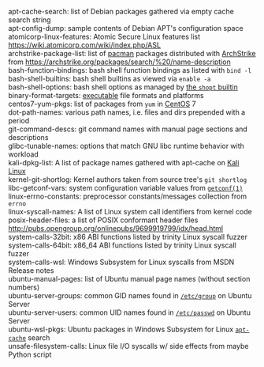 apt-cache-search: list of Debian packages gathered via empty cache search string  
apt-config-dump: sample contents of Debian APT's configuration space  
atomicorp-linux-features: Atomic Secure Linux features list <https://wiki.atomicorp.com/wiki/index.php/ASL>  
archstrike-package-list: list of [pacman](https://www.archlinux.org/pacman/ "Pacman Home Page") packages distributed with [ArchStrike](https://archstrike.org) from <https://archstrike.org/packages/search/%20/name-description>  
bash-function-bindings: bash shell function bindings as listed with `bind -l`  
bash-shell-builtins: bash shell builtins as viewed via `enable -a`  
bash-shell-options: bash shell options as managed by [the `shopt` builtin](https://gnu.org/software/bash/manual/html_node/The-Shopt-Builtin.html "the shopt builtin")  
binary-format-targets: [executable](https://wikipedia.org/wiki/Executable) file formats and platforms  
centos7-yum-pkgs: list of packages from `yum` in [CentOS](https://www.centos.org/ "The CentOS Project") 7  
dot-path-names: various path names, i.e. files and dirs prepended with a period  
git-command-descs: git command names with manual page sections and descriptions  
glibc-tunable-names: options that match GNU libc runtime behavior with workload  
kali-dpkg-list: A list of package names gathered with apt-cache on [Kali Linux](https://www.kali.org)  
kernel-git-shortlog: Kernel authors taken from source tree's `git shortlog`  
libc-getconf-vars: system configuration variable values from [`getconf(1)`](https://linux.die.net/man/1/getconf "get configuration values")  
linux-errno-constants: preprocessor constants/messages collection from `errno`  
linux-syscall-names: A list of Linux system call identifiers from kernel code  
posix-header-files: a list of POSIX conformant header files <http://pubs.opengroup.org/onlinepubs/9699919799/idx/head.html>  
system-calls-32bit: x86 ABI functions listed by trinity Linux syscall fuzzer  
system-calls-64bit: x86_64 ABI functions listed by trinity Linux syscall fuzzer  
system-calls-wsl: Windows Subsystem for Linux syscalls from MSDN Release notes  
ubuntu-manual-pages: list of Ubuntu manual page names (without section numbers)  
ubuntu-server-groups: common GID names found in [`/etc/group`](http://manpages.ubuntu.com/manpages/man5/group.5.html "user group file") on Ubuntu Server  
ubuntu-server-users: common UID names found in [`/etc/passwd`](http://manpages.ubuntu.com/manpages/man5/passwd.5.html "the password file") on Ubuntu Server  
ubuntu-wsl-pkgs: Ubuntu packages in Windows Subsystem for Linux [`apt-cache`](https://debian-handbook.info/browse/stable/sect.apt-cache.html "The apt-cache Command") search  
unsafe-filesystem-calls: Linux file I/O syscalls w/ side effects from maybe Python script  
